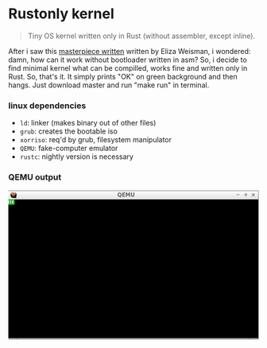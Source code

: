 # Rustonly kernel

> Tiny OS kernel written only in Rust (without assembler, except inline). 

After i saw this [masterpiece written](https://github.com/hawkw/sos-kernel) written by Eliza Weisman, i wondered: damn, how can it work without bootloader written in asm? So, i decide to find minimal kernel what can be compilled, works fine and written only in Rust. So, that's it. It simply prints "OK" on green background and then hangs. Just download master and run "make run" in terminal.

### linux dependencies
- `ld`: linker (makes binary out of other files)
- `grub`: creates the bootable iso
- `xorriso`: req'd by grub, filesystem manipulator
- `QEMU`: fake-computer emulator
- `rustc`: nightly version is necessary

### QEMU output
![alt tag](https://github.com/xeqlol/rustonly-kernel/blob/master/qemu.png)
